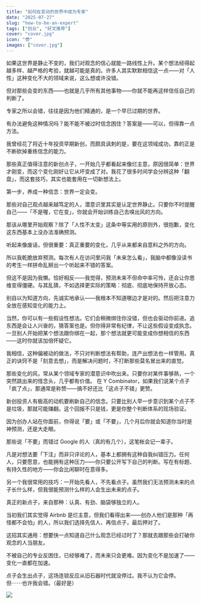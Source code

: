 ```yaml
---
title: "如何在变动的世界中成为专家"
date: "2025-07-27"
slug: "how-to-be-an-expert"
tags: ["创业", "好文推荐"]
cover: "cover.jpg"
icon: "😎"
images: ["cover.jpg"]
---
```

如果这世界是静止不变的，我们对观念的信心就能一路线性上升。某个想法经得起越多样、越严格的考验，就越可能是真的。许多人其实默默相信这一点——对「人性」这种变化不大的领域来说，这么想或许没错。



但对那些会变的东西——也就是几乎所有其他事物——你就不能再这样信任自己的判断了。



专家之所以会错，往往是因为他们精通的，是一个早已过期的世界。



有办法避免这种情况吗？能不能不被过时信念困住？答案是——可以，但得靠一点方法。



我曾经花了将近十年投资早期新创，而颇具讽刺的是，要在这领域成功，靠的正是不断砍掉重练信念的能力。



那些真正值得注意的新创点子，一开始几乎都看起来像烂主意，原因很简单：世界才刚变，而这个变化刚好让它从坏变成了对。我花了很多时间学会分辨这种「翻盘」，而这套技巧，其实也能套用在一切新想法上。



第一步，养成一种信念：世界一定会变。



那些对自己观点越来越笃定的人，潜意识里其实是认定世界静止。只要你不时提醒自己——「不是喔，它在变」，你就会开始训练自己去嗅出风的方向。



那该从哪里开始观察？除了「人性不太变」这条中等实用的原则外，很抱歉，变化这东西基本上没办法准确预测。



听起来像废话，但很重要：真正重要的变化，几乎从来都来自意料之外的方向。



所以我乾脆放弃预测。每次有人在访问里问我「未来怎么看」，我脑中都像没读书的考生一样拼命乱掰出一个听起来不错的答案。



但这不是因为我懒。恰好相反——我觉得，预测未来不但命中率可怜，还会让你思维变得僵硬。与其乱猜，不如选择更实际的策略：彻底、彻底地保持开放心态。



别自以为知道方向，先诚实地承认——我根本不知道哪边才是对的。然后把注意力全放在感知变化的能力上。



当然，你可以有一些假设性想法。它们会稍微绑住你没错，但也会驱动你前进。追东西是会让人兴奋的，猜答案也是。但你得非常有纪律，不让这些假设变成执念。
一旦别人开始把某个想法跟你绑在一起，那个想法就更可能变成你想相信的东西——这时你就该加倍怀疑它。



我相信，这种偏被动的做法，不只对判断想法有帮助，连产出想法也一样管用。真正的诀窍不是「刻意去想」，而是解决问题时，不打断那些莫名冒出来的直觉。



那些变化的风，常从某个领域专家的潜意识中吹出来。只要你对某件事够熟，一个突然跳出来的怪念头，几乎都有价值。
在 Y Combinator，如果我们说某个点子「疯了点」，那通常是称赞——搞不好还比「这点子不错」更赞。



新创投资人有极高的动机要刷新自己的信念。只要比别人早一步意识到某个点子不是垃圾，那就可能赚翻。这个回报不只是钱，更是你整个判断体系的现场验证。



因为创办人站在你面前，你得说「要」或「不要」，几个月后你就会知道你当时是神预测，还是大走眼。



那些说「不要」而错过 Google 的人（真的有几个），这笔帐会记一辈子。



凡是对想法要「下注」而非只评论的人，基本上都拥有这种自我纠错压力。任何人，只要愿意，也能拥有这种压力——你只要公开写下自己的判断。写在有标题、有持久性的地方——你会比闲聊时在意得多。



另一个我很常用的技巧：一开始先看人，不先看点子。虽然我们无法预测未来的点子长什么样，但我很能预测什么样的人会生出未来的点子。



真正的新点子，来自那种：认真、有劲、脑袋够独立的人。



当初我们其实觉得 Airbnb 是烂主意，但我们看得出来——创办人他们是那种「再怪都不会怕」的人，所以我们选择先信人、再信点子，最后押对了。



这招其实通用：想要快一点知道自己什么观念已经过时了？那就去跟那些会打破你观念的人当朋友。



不被自己的专业反困住，已经够难了，而未来只会更难。因为变化不是加速了——变化一直都在加速。



点子会生出点子，这场连锁反应从旧石器时代就没停过。我不认为它会停。
但⋯⋯也许我会错。（最好是）




![](https://prod-files-secure.s3.us-west-2.amazonaws.com/112d0858-5090-4d34-a606-b75eb8d65fd2/46476355-9cf3-4e99-9b7a-3531bc426380/1000202064.png?X-Amz-Algorithm=AWS4-HMAC-SHA256&X-Amz-Content-Sha256=UNSIGNED-PAYLOAD&X-Amz-Credential=ASIAZI2LB466QR6CTP44%2F20250806%2Fus-west-2%2Fs3%2Faws4_request&X-Amz-Date=20250806T140113Z&X-Amz-Expires=3600&X-Amz-Security-Token=IQoJb3JpZ2luX2VjED4aCXVzLXdlc3QtMiJGMEQCIAlL2oixG%2FfiAsAHidf%2F6%2F7%2F9MruOICvBSNvw02J27rPAiBI1AYtoceoOyBXF6Qibl%2FAx9WuaJiAV2H7X2w9O6%2Fffir%2FAwh3EAAaDDYzNzQyMzE4MzgwNSIMHteoOaf2Ird8XEIjKtwDcwEPtWulUPD9ZbNg9dY%2BrhW4nmpPpbWlppl9PYk5QfmmMt3E2NIUOO3rzZSZHfYdkyLo1dXFFXwj%2FbnfE85BleHtbuv0SL4onjDQdl3%2Bu08uUKzI4y7oFQra9YvLAcM%2Fq64ooD7pMjp0RPoVb8zCkcDwES4UMGEwkMpTu7Q6PHlj%2FzsamWUKMLbo94DNYusUoJRaB6PtRvGPn9Yj%2Bm5PMmxwjcvMoRSrbAo96cYlLycDsnCHA6Hl1BjDDTywtE8fckNoPnEmxmpOLCH6mpt1Byv1bDXaOIrlDvaLdFyTq6MnbZEE3Oft418S9IXGuOjv4dBtn%2BehyFv5bZb4MYrTBseBDZGtvc8pEAeON7ZBWy4Amsge5giM%2FpmVgFApjkZrIMhCj4npeYN41Lk9c90q1mcT0gt7VFor6P8DYiSPx6eUE0CGf%2Bx1rfIdKXVrTFqlxlOstTLv1%2B0pCrsQWg0aREPy8v6%2F6iuihtXT2EjwOj68%2FtmgL8uFr0Hxp%2BjndQDBa%2FHddUO0Mh4HN6ktYpcg84zKbihr2pxCqIkrDVU54wzlsuWV%2FH6I1TX9TFQQ9yyqsaMAX%2BxBYR9ylvjJfZKqHfHWqQxNHShb8A%2B5iCHOX1wbwxXwALA6JV7kBEgwwbnNxAY6pgEGfL059xT%2FxazPBkefMUeafFR4utghSdud%2B4JLK99HNX5fiNEoo2QK486wHTa3ZOL5P%2BQ04sI8j1jvnESG6pZERllkyyGMjfGwaMMbe%2BbkuXWo6HnCmYLtx79%2Fq0CR2L0YLHjAJuq0wS62gsg0dDFTHVQK512ACFiE3tqfhWwCwBXNL1CM6tv9WAJ0j5nyQZBJQuy3I3iGldPKPdNR%2FXKULqtZtRNV&X-Amz-Signature=dca4a7f93a3aac598c0ab83fd4533d18463318764134d1a83e9e39c9b0c38e33&X-Amz-SignedHeaders=host&x-amz-checksum-mode=ENABLED&x-id=GetObject)

